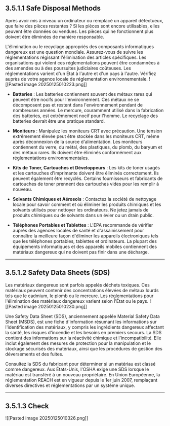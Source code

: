 

## 3.5.1.1 Safe Disposal Methods

Après avoir mis à niveau un ordinateur ou remplacé un appareil défectueux, que faire des pièces restantes ? Si les pièces sont encore utilisables, elles peuvent être données ou vendues. Les pièces qui ne fonctionnent plus doivent être éliminées de manière responsable.

L'élimination ou le recyclage appropriés des composants informatiques dangereux est une question mondiale. Assurez-vous de suivre les réglementations régissant l'élimination des articles spécifiques. Les organisations qui violent ces réglementations peuvent être condamnées à des amendes ou à des poursuites judiciaires coûteuses. Les réglementations varient d'un État à l'autre et d'un pays à l'autre. Vérifiez auprès de votre agence locale de réglementation environnementale.
![[Pasted image 20250125010223.png]]

- **Batteries** : Les batteries contiennent souvent des métaux rares qui peuvent être nocifs pour l'environnement. Ces métaux ne se décomposent pas et restent dans l'environnement pendant de nombreuses années. Le mercure, couramment utilisé dans la fabrication des batteries, est extrêmement nocif pour l'homme. Le recyclage des batteries devrait être une pratique standard.

- **Moniteurs** : Manipulez les moniteurs CRT avec précaution. Une tension extrêmement élevée peut être stockée dans les moniteurs CRT, même après déconnexion de la source d'alimentation. Les moniteurs contiennent du verre, du métal, des plastiques, du plomb, du baryum et des métaux rares. Ils doivent être éliminés conformément aux réglementations environnementales.

- **Kits de Toner, Cartouches et Développeurs** : Les kits de toner usagés et les cartouches d'imprimante doivent être éliminés correctement. Ils peuvent également être recyclés. Certains fournisseurs et fabricants de cartouches de toner prennent des cartouches vides pour les remplir à nouveau.

- **Solvants Chimiques et Aérosols** : Contactez la société de nettoyage locale pour savoir comment et où éliminer les produits chimiques et les solvants utilisés pour nettoyer les ordinateurs. Ne jetez jamais de produits chimiques ou de solvants dans un évier ou un drain public.

- **Téléphones Portables et Tablettes** : L'EPA recommande de vérifier auprès des agences locales de santé et d'assainissement pour connaître la meilleure façon d'éliminer les appareils électroniques tels que les téléphones portables, tablettes et ordinateurs. La plupart des équipements informatiques et des appareils mobiles contiennent des matériaux dangereux qui ne doivent pas finir dans une décharge.


----

## 3.5.1.2 Safety Data Sheets (SDS)

Les matériaux dangereux sont parfois appelés déchets toxiques. Ces matériaux peuvent contenir des concentrations élevées de métaux lourds tels que le cadmium, le plomb ou le mercure. Les réglementations pour l'élimination des matériaux dangereux varient selon l'État ou le pays.
![[Pasted image 20250125010230.png]]

Une Safety Data Sheet (SDS), anciennement appelée Material Safety Data Sheet (MSDS), est une fiche d'information résumant les informations sur l'identification des matériaux, y compris les ingrédients dangereux affectant la santé, les risques d'incendie et les besoins en premiers secours. La SDS contient des informations sur la réactivité chimique et l'incompatibilité. Elle inclut également des mesures de protection pour la manipulation et le stockage sécurisés des matériaux, ainsi que les procédures de gestion des déversements et des fuites.

Consultez la SDS du fabricant pour déterminer si un matériau est classé comme dangereux. Aux États-Unis, l'OSHA exige une SDS lorsque le matériau est transféré à un nouveau propriétaire. En Union Européenne, la réglementation REACH est en vigueur depuis le 1er juin 2007, remplaçant diverses directives et réglementations par un système unique.


----

## 3.5.1.3 Check

![[Pasted image 20250125010326.png]]
